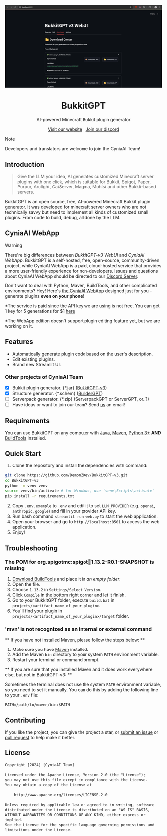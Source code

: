 <div align="center">
    <img src="https://github.com/Zhou-Shilin/picx-images-hosting/raw/master/image.1ovowaujq2.webp" alt="BukkitGPT Logo"/>
    <h1>BukkitGPT</h1>
    <p>AI-powered Minecraft Bukkit plugin generator</p>
    <a href="https://cynia.dev">Visit our website</a>  |  <a href="https://discord.gg/kTZtXw8s7r">Join our discord</a>
</div>


> [!NOTE]
> Developers and translators are welcome to join the CyniaAI Team!

## Introduction
> Give the LLM your idea, AI generates customized Minecraft server plugins with one click, which is suitable for Bukkit, Spigot, Paper, Purpur, Arclight, CatServer, Magma, Mohist and other Bukkit-based servers.

BukkitGPT is an open source, free, AI-powered Minecraft Bukkit plugin generator. It was developed for minecraft server owners who are not technically savvy but need to implement all kinds of customized small plugins. From code to build, debug, all done by the LLM.

## CyniaAI WebApp

> [!WARNING]
> There're big differences between *BukkitGPT-v3 WebUI* and *CyniaAI WebApp*. BukkitGPT is a self-hosted, free, open-source, community-driven project, while CyniaAI WebApp is a paid, cloud-hosted service that provides a more user-friendly experience for non-developers.
> Issues and questions about CyniaAI WebApp should be directed to our [Discord Server](https://discord.gg/kTZtXw8s7r).

Don't want to deal with Python, Maven, BuildTools, and other complicated environments?
Hey! Here's [the CyniaAI WebApp](https://cynia.dev) designed just for you - generate plugins **even on your phone**!

*The service is paid since the API key we are using is not free. You can get 1 key for 5 generations for $1 [here](https://afdian.com/item/b839835461e311efbd1252540025c377)

*The WebApp edition doesn't support plugin editing feature yet, but we are working on it.

## Features

- Automatically generate plugin code based on the user's description.
- Edit existing plugins.
- Brand new Streamlit UI.

### Other projects of CyniaAI Team
- [x] Bukkit plugin generator. {*.jar} ([BukkitGPT-v3](https://github.com/CyniaAI/BukkitGPT-v3))
- [x] Structure generator. {*.schem} ([BuilderGPT](https://github.com/CyniaAI/BuilderGPT))
- [ ] Serverpack generator. {*.zip} (ServerpackGPT or ServerGPT, or..?)
- [ ] Have ideas or want to join our team? Send [us](mailto:admin@baimoqilin.top) an email!

## Requirements
You can use BukkitGPT on any computer with [Java](https://www.azul.com/downloads/), [Maven](https://maven.apache.org/), [Python 3+](https://www.python.org/) **AND** [BuildTools](https://github.com/CyniaAI/BukkitGPT-v3#the-pom-for-orgspigotmcspigotjar1132-r01-snapshot-is-missing) installed. 

## Quick Start

1. Clone the repository and install the dependencies with command:
```bash
git clone https://github.com/DemonZDev/BukkitGPT-v3.git
cd BukkitGPT-v3
python -m venv venv
source venv/bin/activate # for Windows, use `venv\Scripts\activate`
pip install -r requirements.txt
```
2. Copy `.env.example` to `.env` and edit it to set `LLM_PROVIDER` (e.g. `openai`, `anthropic`, `google`) and fill in your provider API key.
3. Run bash command `streamlit run web.py` to start the web application.
4. Open your browser and go to `http://localhost:8501` to access the web application.
5. Enjoy!

## Troubleshooting

### The POM for org.spigotmc:spigot:jar:1.13.2-R0.1-SNAPSHOT is missing
1. [Download BuildTools](https://hub.spigotmc.org/jenkins/job/BuildTools/lastSuccessfulBuild/artifact/target/BuildTools.jar) and place it in *an empty folder*.
2. Open the file.
3. Choose `1.13.2` in `Settings/Select Version`.
4. Click `Compile` in the bottom right corner and let it finish.
5. Go to your BukkitGPT folder, execute `build.bat` in `projects/<artifact_name_of_your_plugin>`.
6. You'll find your plugin in `projects/<artifact_name_of_your_plugin>/target` folder.

### 'mvn' is not recognized as an internal or external command

** If you have not installed Maven, please follow the steps below: **
1. Make sure you have [Maven](https://maven.apache.org/) installed.
2. Add the Maven `bin` directory to your system `PATH` environment variable.
3. Restart your terminal or command prompt.

** If you are sure that you installed Maven and it does work everywhere else, but not in BukkitGPT-v3: **

Sometimes the terminal does not use the system `PATH` environment variable, so you need to set it manually. You can do this by adding the following line to your `.env` file:

```plaintext
PATH=/path/to/maven/bin:$PATH
```


## Contributing
If you like the project, you can give the project a star, or [submit an issue](https://github.com/CyniaAI/BukkitGPT-v3/issues) or [pull request](https://github.com/CyniaAI/BukkitGPT-v3/pulls) to help make it better.

## License
```
Copyright [2024] [CyniaAI Team]

Licensed under the Apache License, Version 2.0 (the "License");
you may not use this file except in compliance with the License.
You may obtain a copy of the License at

    http://www.apache.org/licenses/LICENSE-2.0

Unless required by applicable law or agreed to in writing, software
distributed under the License is distributed on an "AS IS" BASIS,
WITHOUT WARRANTIES OR CONDITIONS OF ANY KIND, either express or implied.
See the License for the specific language governing permissions and
limitations under the License.
```
